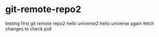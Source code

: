 # git-remote-repo2
testing first git remote repo2
hello universe2
hello universe again fetch
changes to check pull
